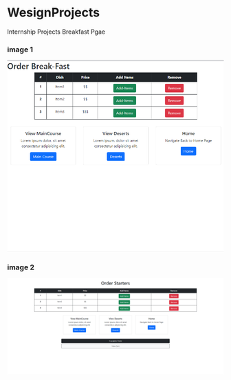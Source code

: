 # WesignProjects
Internship Projects
Breakfast Pgae
### image 1
![Sample Image 1](https://github.com/amolchourasia27/WesignProjects/blob/2e3207b0cbc42559d7a70f174dddb07a5819d08a/Hotel%20Management%20System/ReadmeImages/Screenshot%202021-08-01%20210147.png)

### image 2
![Sample Image 2](https://github.com/amolchourasia27/WesignProjects/blob/2e3207b0cbc42559d7a70f174dddb07a5819d08a/Hotel%20Management%20System/ReadmeImages/Screenshot%202021-08-01%20213040.png)
